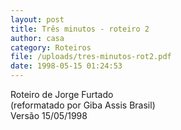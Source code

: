 ```yaml
---
layout: post
title: Três minutos - roteiro 2
author: casa
category: Roteiros
file: /uploads/tres-minutos-rot2.pdf
date: 1998-05-15 01:24:53
---
```

Roteiro de Jorge Furtado\
(reformatado por Giba Assis Brasil)\
Versão 15/05/1998